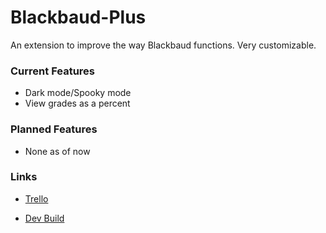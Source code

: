 # Blackbaud-Plus
An extension to improve the way Blackbaud functions. Very customizable.

### Current Features
- Dark mode/Spooky mode
- View grades as a percent

### Planned Features
- None as of now

### Links
- [Trello](https://trello.com/b/BRSCtQ7N/blackbaudplus-trello-board)

- [Dev Build](https://replit.com/@CodeClash/DOB-Permit-Viewer?v=1)
